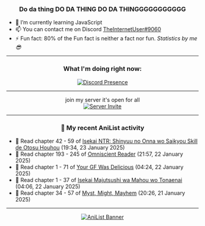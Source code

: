 <div align="center">

### Do da thing DO DA THING DO DA THINGGGGGGGGGGG
</div>

- 🌱 I’m currently learning JavaScript
- 📫 You can contact me on Discord [TheInternetUser#9060](https://discord.com/users/534117072796385300)
- ⚡ Fun fact: 80% of the Fun fact is neither a fact nor fun. _Statistics by me 😎_
<hr>

<div align="center">

### What I'm doing right now:
[![Discord Presence](https://lanyard.cnrad.dev/api/534117072796385300)](https://discord.com/users/534117072796385300)
<hr>

join my server it's open for all <br>
[![Server Invite](https://invidget.switchblade.xyz/bfYgVHxrSs)](https://discord.gg/bfYgVHxrSs)

<hr>
  
### 🌸 My recent AniList activity

</div>

<!-- ANILIST_ACTIVITY:start -->

-   📖 Read chapter 42 - 59 of [Isekai NTR: Shinyuu no Onna wo Saikyou Skill de Otosu Houhou](https://anilist.co/manga/115042) (19:34, 23 January 2025)
-   📖 Read chapter 193 - 245 of [Omniscient Reader](https://anilist.co/manga/119257) (21:57, 22 January 2025)
-   📖 Read chapter 1 - 71 of [Your GF Was Delicious](https://anilist.co/manga/169210) (04:24, 22 January 2025)
-   📖 Read chapter 1 - 37 of [Isekai Majutsushi wa Mahou wo Tonaenai](https://anilist.co/manga/119973) (04:06, 22 January 2025)
-   📖 Read chapter 34 - 57 of [Myst, Might, Mayhem](https://anilist.co/manga/175946) (20:26, 21 January 2025)

<!-- ANILIST_ACTIVITY:end -->
<hr>

<div align="center">

[![AniList Banner](https://img.anili.st/User/929966)](https://anilist.co/user/TheInternetUser)

<!-- ![Profile views](https://gpvc.arturio.dev/TheInternetUse7) Since 2023-01-09 -->
<br>


</div>
